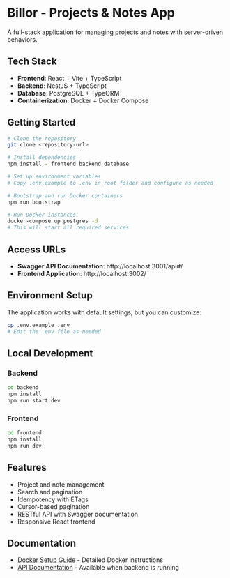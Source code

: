 # Billor - Projects & Notes App

A full-stack application for managing projects and notes with server-driven behaviors.

## Tech Stack

- **Frontend**: React + Vite + TypeScript
- **Backend**: NestJS + TypeScript
- **Database**: PostgreSQL + TypeORM
- **Containerization**: Docker + Docker Compose

## Getting Started

```bash
# Clone the repository
git clone <repository-url>

# Install dependencies
npm install - frontend backend database

# Set up environment variables
# Copy .env.example to .env in root folder and configure as needed

# Bootstrap and run Docker containers
npm run bootstrap

# Run Docker instances
docker-compose up postgres -d
# This will start all required services
```

## Access URLs

- **Swagger API Documentation**: http://localhost:3001/api#/
- **Frontend Application**: http://localhost:3002/

## Environment Setup

The application works with default settings, but you can customize:

```bash
cp .env.example .env
# Edit the .env file as needed
```

## Local Development

### Backend

```bash
cd backend
npm install
npm run start:dev
```

### Frontend

```bash
cd frontend
npm install
npm run dev
```

## Features

- Project and note management
- Search and pagination
- Idempotency with ETags
- Cursor-based pagination
- RESTful API with Swagger documentation
- Responsive React frontend

## Documentation

- [Docker Setup Guide](README.Docker.md) - Detailed Docker instructions
- [API Documentation](http://localhost:3001/api) - Available when backend is running
